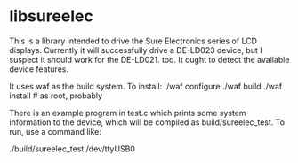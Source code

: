 # libsureelec

This is a library intended to drive the Sure Electronics series of LCD
displays. Currently it will successfully drive a DE-LD023 device, but I suspect
it should work for the DE-LD021. too. It ought to detect the available device
features.

It uses waf as the build system. To install:
./waf configure
./waf build
./waf install # as root, probably

There is an example program in test.c which prints some system information to
the device, which will be compiled as build/sureelec_test. To run, use a
command like:

./build/sureelec_test /dev/ttyUSB0

